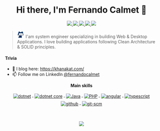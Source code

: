 <h1 align="center">Hi there, I'm Fernando Calmet 👋</h1>

<p align="center"> 
 <a href="https://ko-fi.com/fernandocalmet" alt="fernando's kofi">
   <img src="https://img.shields.io/badge/-@fernandocalmet-%231DA1F2?style=flat-square&logo=kofi&logoColor=ff5f5f" />
 </a>
 <a href="https://github.com/fernandocalmet" alt="fernando's github">
   <img src="https://img.shields.io/badge/-@fernandocalmet-%23181717?style=flat-square&logo=github" />
 </a>
 <a href="https://www.linkedin.com/in/fernandocalmet" alt="fernando's linkedin">
   <img src="https://img.shields.io/badge/-fernandocalmet-blue?style=flat-square&logo=Linkedin&logoColor=white&link=https://www.linkedin.com/in/fernandocalmet" />
 </a>
 <a href="https://khanakat.com" alt="fernando's blog">
   <img src="https://img.shields.io/badge/khanakat.com-brightgreen?style=flat-square" />
 </a>
 <a>
   <img src="https://gpvc.arturio.dev/fernandocalmet" />
 </a>
</p>

> <img src="https://raw.githubusercontent.com/FernandoCalmet/fernandocalmet/master/pixel-mona-heart.gif" width="24" height="24" href="https://github.com/fernandocalmet"> I'am system engineer specializing in building Web & Desktop Applications. I love building applications following Clean Architecture & SOLID principles.

#### Trivia
- 📝 I blog here: https://khanakat.com/
- 📫 Follow me on LinkedIn [@fernandocalmet](https://www.linkedin.com/in/fernandocalmet/)

<p align="center"> 
  <strong>Main skills</strong>
</p>

<p align="center">
  <a href="https://dotnet.microsoft.com/">
    <img src="https://www.vectorlogo.zone/logos/dotnet/dotnet-ar21.svg" alt="dotnet" style="vertical-align:top; margin:4px;">
  </a>
  <a href="https://dotnet.microsoft.com/">
    <img src="https://upload.wikimedia.org/wikipedia/commons/e/ee/.NET_Core_Logo.svg" height="60px" alt="dotnet core" style="vertical-align:top; margin:4px;">
  </a>
  <a href="https://java.com">
    <img src="https://www.vectorlogo.zone/logos/java/java-horizontal.svg" alt="Java" height="60px" style="vertical-align:top; margin:4px">
  </a>
  <a href="https://php.net">
    <img src="https://www.vectorlogo.zone/logos/php/php-ar21.svg" alt="PHP" height="60px" style="vertical-align:top; margin:4px">
  </a>
  <a href="https://angular.io">
    <img src="https://www.vectorlogo.zone/logos/angular/angular-ar21.svg" alt="angular" style="vertical-align:top; margin:4px;">
  </a>
  <a href="">
    <img src="https://www.vectorlogo.zone/logos/typescriptlang/typescriptlang-ar21.svg" alt="typescript" style="vertical-align:top; margin:4px;">
  </a>   
  <a href="https://www.github.com">
    <img src="https://www.vectorlogo.zone/logos/github/github-ar21.svg" alt="github" style="vertical-align:top; margin:4px">
  </a>
  <a href="https://www.git.com">
    <img src="https://www.vectorlogo.zone/logos/git-scm/git-scm-ar21.svg" alt="git-scm" style="vertical-align:top; margin:4px">
  </a>
</p>
<br/>

<p align="center">
  <a href="#" alt="fernando's github stats"><img src="https://github-readme-stats.vercel.app/api?username=fernandocalmet" /></a>
</p>
